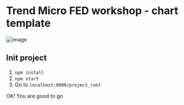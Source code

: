 # Trend Micro FED workshop - chart template

![image](https://cloud.githubusercontent.com/assets/447801/16579800/04713844-42d4-11e6-8efa-6949dece8208.png)

## Init project

1. `npm install`
2. `npm start`
3. Go to `localhost:8000/project_root`

OK! You are good to go

